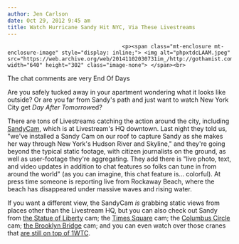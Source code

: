 ```yaml
---
author: Jen Carlson
date: Oct 29, 2012 9:45 am
title: Watch Hurricane Sandy Hit NYC, Via These Livestreams
---
```


	
										<p><span class="mt-enclosure mt-enclosure-image" style="display: inline;"> <img alt="phpxtdcLAAM.jpeg" src="https://web.archive.org/web/20141102030731im_/http://gothamist.com/attachments/arts_jen/phpxtdcLAAM.jpeg" width="640" height="302" class="image-none"> </span><br>
<span class="photo_caption">The chat comments are very End Of Days</span></p>

<p>Are you safely tucked away in your apartment wondering what it looks like outside? Or are you far from Sandy&apos;s path and just want to watch New York City get <em>Day After Tomorrow</em>ed?</p>

<p>There are tons of Livestreams catching the action around the city, including <a href="https://web.archive.org/web/20141102030731/http://new.livestream.com/breakinglivenowdirect/sandycam">SandyCam</a>, which is at Livestream&apos;s HQ downtown. Last night they told us, &quot;we&apos;ve installed a Sandy Cam on our roof to capture Sandy as she makes her way through New York&apos;s Hudson River and Skyline,&quot; and they&apos;re going beyond the typical static footage, with citizen journalists on the ground, as well as user-footage they&apos;re aggregating. They add there is &quot;live photo, text, and video updates in addition to chat features so folks can tune in from around the world&quot; (as you can imagine, this chat feature is... colorful). At press time someone is reporting live from Rockaway Beach, where the beach has disappeared under massive waves and rising water.</p>

<p>If you want a different view, the SandyCam <em>is</em> grabbing static views from places other than the Livestream HQ, but you can also check out Sandy from <a href="https://web.archive.org/web/20141102030731/http://www.earthcam.com/usa/newyork/statueofliberty/?cam=liberty_hd">the Statue of Liberty</a> cam; the <a href="https://web.archive.org/web/20141102030731/http://www.earthcam.com/usa/newyork/timessquare/">Times Square</a> cam; the <a href="https://web.archive.org/web/20141102030731/http://www.earthcam.com/usa/newyork/columbuscircle/">Columbus Circle</a> cam; <a href="https://web.archive.org/web/20141102030731/http://www.earthcam.com/usa/newyork/brooklynbridge/">the Brooklyn Bridge</a> cam; and you can even watch over those cranes that <a href="https://web.archive.org/web/20141102030731/http://www.earthcam.com/usa/newyork/worldtradecenter/?cam=tower1cu">are still on top of 1WTC</a>.</p>					
										
									
				